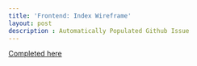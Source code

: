 ```yaml
---
title: 'Frontend: Index Wireframe'
layout: post
description : Automatically Populated Github Issue
---
```


[Completed here](https://docs.google.com/presentation/d/1DYGLNGXvdMkkJJSRu71eUlVI5elo95R_dUn3O1zLDcs/edit#slide=id.p)

